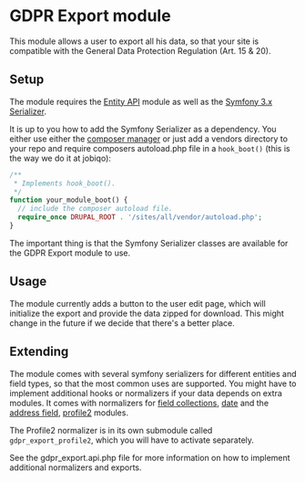 GDPR Export module
==================
This module allows a user to export all his data, so that your site is
compatible with the General Data Protection Regulation (Art. 15 & 20).

## Setup

The module requires the [Entity API](https://www.drupal.org/project/entity)
module as well as the [Symfony 3.x Serializer](https://symfony.com/doc/3.4/serializer.html).

It is up to you how to add the Symfony Serializer as a dependency. You either
use either the [composer manager](https://www.drupal.org/project/composer_manager)
or just add a vendors directory to your repo and require composers autoload.php
file in a `hook_boot()` (this is the way we do it at jobiqo):
```php
/**
 * Implements hook_boot().
 */
function your_module_boot() {
  // include the composer autoload file.
  require_once DRUPAL_ROOT . '/sites/all/vendor/autoload.php';
}
```

The important thing is that the Symfony Serializer classes are available for
the GDPR Export module to use.

## Usage

The module currently adds a button to the user edit page, which will initialize
the export and provide the data zipped for download. This might change in the
future if we decide that there's a better place.

## Extending

The module comes with several symfony serializers for different entities and
field types, so that the most common uses are supported. You might have to 
implement additional hooks or normalizers if your data depends on extra modules. 
It comes with normalizers for 
[field collections](https://www.drupal.org/project/field_collection), 
[date](https://www.drupal.org/project/date) and the 
[address field](https://www.drupal.org/project/addressfield),
[profile2](https://www.drupal.org/project/profile2) modules.

The Profile2 normalizer is in its own submodule called `gdpr_export_profile2`, 
which you will have to activate separately. 

See the gdpr_export.api.php file for more information on how to implement 
additional normalizers and exports.
